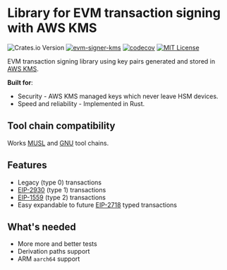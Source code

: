 # Library for EVM transaction signing with AWS KMS

![Crates.io Version](https://img.shields.io/crates/v/evm-signer-kms)
[![evm-signer-kms](https://github.com/orlowskilp/evm-signer-kms/actions/workflows/build-and-test.yml/badge.svg)](https://github.com/orlowskilp/evm-signer-kms/actions/workflows/build-and-test.yml)
[![codecov](https://codecov.io/github/orlowskilp/evm-signer-kms/branch/master/graph/badge.svg?token=DGY9EZFV5L)](https://codecov.io/github/orlowskilp/evm-signer-kms)
[![MIT License](https://img.shields.io/badge/license-MIT-green)](/LICENSE)

EVM transaction signing library using key pairs generated and stored in
[AWS KMS](https://aws.amazon.com/kms).

**Built for**:

* Security - AWS KMS managed keys which never leave HSM devices.
* Speed and reliability - Implemented in Rust.

## Tool chain compatibility

Works [MUSL](https://musl.libc.org) and [GNU](https://www.gnu.org/software/libc) tool chains.

## Features

* Legacy (type 0) transactions
* [EIP-2930](https://eips.ethereum.org/EIPS/eip-2930) (type 1) transactions
* [EIP-1559](https://eips.ethereum.org/EIPS/eip-1559) (type 2) transactions
* Easy expandable to future [EIP-2718](https://eips.ethereum.org/EIPS/eip-2718) typed transactions

## What's needed

* More more and better tests
* Derivation paths support
* ARM `aarch64` support
